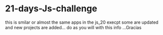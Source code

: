 # 21-days-Js-challenge

this is smilar or almost the same apps in the js_20 execpt some are updated and new projects are added...
do as you will with this info ...Gracias
